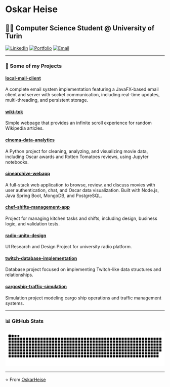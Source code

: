 # Oskar Heise

## 👨‍💻 Computer Science Student @ University of Turin

[![LinkedIn](https://img.shields.io/badge/LinkedIn-Connect-blue?style=flat-square&logo=linkedin)](https://www.linkedin.com/in/oskarheise/)
[![Portfolio](https://img.shields.io/badge/Portfolio-Visit-green?style=flat-square&logo=googleearth)](https://oskarheise.eu.pythonanywhere.com/)
[![Email](https://img.shields.io/badge/Email-Contact-red?style=flat-square&logo=gmail)](mailto:oskar182002@gmail.com)

<!-- Questo è un commento 
---

### 🎓 About Me

I am a Computer Science student at the University of Turin with a passion for software development, data analysis, and building practical solutions to real-world problems. My academic journey at both Università degli Studi di Torino and Liceo Scientifico Statale A. Gramsci Ivrea has equipped me with strong analytical skills and a solid foundation in computer science principles.

I enjoy working across various programming languages and technologies, with experience in Python, Java, JavaScript, and more. I'm particularly interested in data analysis, web development, and application design.
-->

---

### 🎯 Some of my Projects

#### [local-mail-client](https://github.com/OskarHeise/local-mail-client)
A complete email system implementation featuring a JavaFX-based email client and server with socket communication, including real-time updates, multi-threading, and persistent storage.

#### [wiki-tok](https://github.com/OskarHeise/wiki-tok)
Simple webpage that provides an infinite scroll experience for random Wikipedia articles.

#### [cinema-data-analytics](https://github.com/OskarHeise/cinema-data-analytics)  
A Python project for cleaning, analyzing, and visualizing movie data, including Oscar awards and Rotten Tomatoes reviews, using Jupyter notebooks.

#### [cinearchive-webapp](https://github.com/OskarHeise/cinearchive-webapp)  
A full-stack web application to browse, review, and discuss movies with user authentication, chat, and Oscar data visualization. Built with Node.js, Java Spring Boot, MongoDB, and PostgreSQL.

#### [chef-shifts-management-app](https://github.com/OskarHeise/chef-shifts-management-app)
Project for managing kitchen tasks and shifts, including design, business logic, and validation tests.

#### [radio-unito-design](https://github.com/OskarHeise/radio-unito-design)
UI Research and Design Project for university radio platform.

#### [twitch-database-implementation](https://github.com/OskarHeise/twitch-database-implementation)
Database project focused on implementing Twitch-like data structures and relationships.

#### [cargoship-traffic-simulation](https://github.com/OskarHeise/cargoship-traffic-simulation)
Simulation project modeling cargo ship operations and traffic management systems.

---

### 📊 GitHub Stats

![](https://github.com/oskarheise/oskarheise/blob/output/github-snake-dark.svg)

---
⭐️ From [OskarHeise](https://github.com/OskarHeise)
